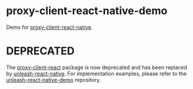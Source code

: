 # proxy-client-react-native-demo

Demo for [proxy-client-react-native](https://github.com/nunogois/proxy-client-react-native).

# DEPRECATED

The [proxy-client-react](https://github.com/nunogois/proxy-client-react-native) package is now deprecated and has been replaced by [unleash-react-native](https://github.com/nunogois/unleash-react-native). For implementation examples, please refer to the [unleash-react-native-demo](https://github.com/nunogois/unleash-react-native-demo) repository.
